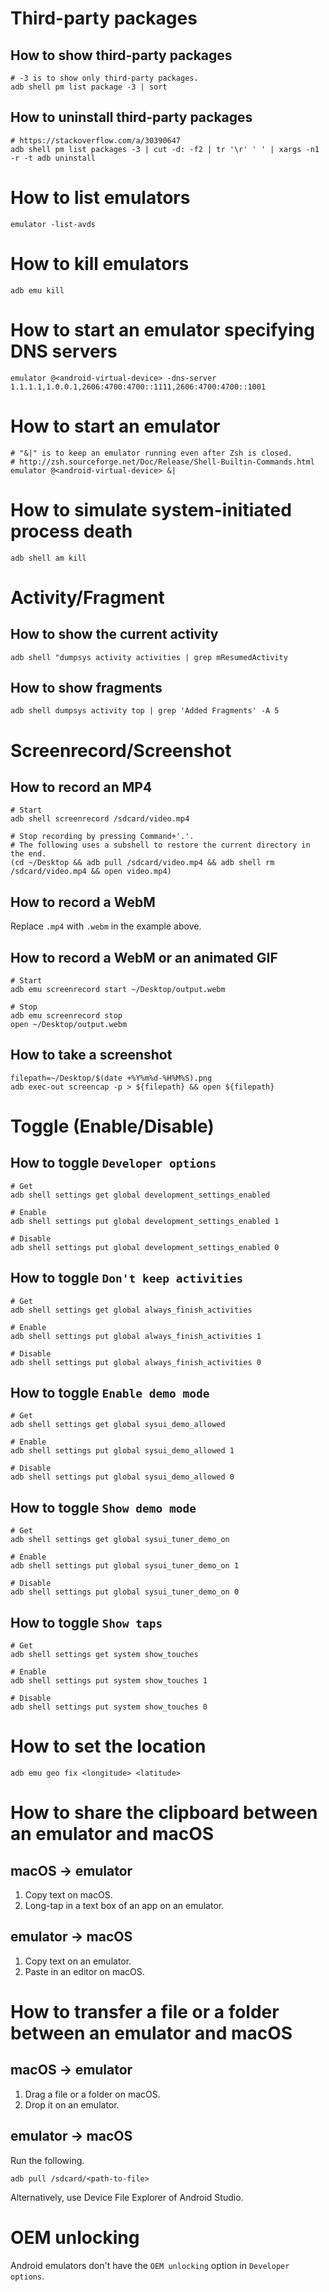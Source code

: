 # Third-party packages
## How to show third-party packages
```shell
# -3 is to show only third-party packages.
adb shell pm list package -3 | sort
```

## How to uninstall third-party packages
```shell
# https://stackoverflow.com/a/30390647
adb shell pm list packages -3 | cut -d: -f2 | tr '\r' ' ' | xargs -n1 -r -t adb uninstall
```

# How to list emulators
```shell
emulator -list-avds
```

# How to kill emulators
```shell
adb emu kill
```

# How to start an emulator specifying DNS servers
```shell
emulator @<android-virtual-device> -dns-server 1.1.1.1,1.0.0.1,2606:4700:4700::1111,2606:4700:4700::1001
```

# How to start an emulator
```shell
# "&|" is to keep an emulator running even after Zsh is closed.
# http://zsh.sourceforge.net/Doc/Release/Shell-Builtin-Commands.html
emulator @<android-virtual-device> &|
```

# How to simulate system-initiated process death
```shell
adb shell am kill
```

# Activity/Fragment
## How to show the current activity
```shell
adb shell "dumpsys activity activities | grep mResumedActivity
```

## How to show fragments
```shell
adb shell dumpsys activity top | grep 'Added Fragments' -A 5
```

# Screenrecord/Screenshot
## How to record an MP4
```shell
# Start
adb shell screenrecord /sdcard/video.mp4

# Stop recording by pressing Command+'.'.
# The following uses a subshell to restore the current directory in the end.
(cd ~/Desktop && adb pull /sdcard/video.mp4 && adb shell rm /sdcard/video.mp4 && open video.mp4)
```

## How to record a WebM
Replace `.mp4` with `.webm` in the example above.

## How to record a WebM or an animated GIF
```shell
# Start
adb emu screenrecord start ~/Desktop/output.webm

# Stop
adb emu screenrecord stop
open ~/Desktop/output.webm
```

## How to take a screenshot
```shell
filepath=~/Desktop/$(date +%Y%m%d-%H%M%S).png
adb exec-out screencap -p > ${filepath} && open ${filepath}
```

# Toggle (Enable/Disable)
## How to toggle `Developer options`
```shell
# Get
adb shell settings get global development_settings_enabled

# Enable
adb shell settings put global development_settings_enabled 1

# Disable
adb shell settings put global development_settings_enabled 0
```

## How to toggle `Don't keep activities`
```shell
# Get
adb shell settings get global always_finish_activities

# Enable
adb shell settings put global always_finish_activities 1

# Disable
adb shell settings put global always_finish_activities 0
```

## How to toggle `Enable demo mode`
```shell
# Get
adb shell settings get global sysui_demo_allowed

# Enable
adb shell settings put global sysui_demo_allowed 1

# Disable
adb shell settings put global sysui_demo_allowed 0
```

## How to toggle `Show demo mode`
```shell
# Get
adb shell settings get global sysui_tuner_demo_on

# Enable
adb shell settings put global sysui_tuner_demo_on 1

# Disable
adb shell settings put global sysui_tuner_demo_on 0
```

## How to toggle `Show taps`
```shell
# Get
adb shell settings get system show_touches

# Enable
adb shell settings put system show_touches 1

# Disable
adb shell settings put system show_touches 0
```

# How to set the location
```
adb emu geo fix <longitude> <latitude>
```

# How to share the clipboard between an emulator and macOS
## macOS -> emulator
1. Copy text on macOS.
2. Long-tap in a text box of an app on an emulator.

## emulator -> macOS
1. Copy text on an emulator.
2. Paste in an editor on macOS.

# How to transfer a file or a folder between an emulator and macOS
## macOS -> emulator
1. Drag a file or a folder on macOS.
2. Drop it on an emulator.

## emulator -> macOS
Run the following.
```shell
adb pull /sdcard/<path-to-file>
```
Alternatively, use Device File Explorer of Android Studio.

# OEM unlocking
Android emulators don't have the `OEM unlocking` option in `Developer options`.
